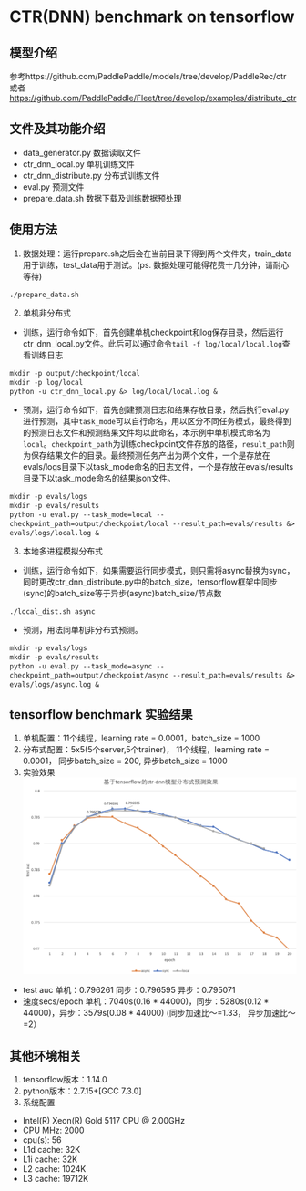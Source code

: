 # CTR(DNN) benchmark on tensorflow

## 模型介绍
参考https://github.com/PaddlePaddle/models/tree/develop/PaddleRec/ctr 或者 
https://github.com/PaddlePaddle/Fleet/tree/develop/examples/distribute_ctr

## 文件及其功能介绍
* data_generator.py 数据读取文件
* ctr_dnn_local.py 单机训练文件
* ctr_dnn_distribute.py 分布式训练文件
* eval.py 预测文件
* prepare_data.sh 数据下载及训练数据预处理

## 使用方法
1. 数据处理：运行prepare.sh之后会在当前目录下得到两个文件夹，train_data用于训练，test_data用于测试。(ps. 数据处理可能得花费十几分钟，请耐心等待)
```
./prepare_data.sh
```
2. 单机非分布式
* 训练，运行命令如下，首先创建单机checkpoint和log保存目录，然后运行ctr_dnn_local.py文件。此后可以通过命令```tail -f log/local/local.log```查看训练日志
```
mkdir -p output/checkpoint/local
mkdir -p log/local
python -u ctr_dnn_local.py &> log/local/local.log &
```
* 预测，运行命令如下，首先创建预测日志和结果存放目录，然后执行eval.py进行预测，其中```task_mode```可以自行命名，用以区分不同任务模式，最终得到的预测日志文件和预测结果文件均以此命名，本示例中单机模式命名为```local```。```checkpoint_path```为训练checkpoint文件存放的路径，```result_path```则为保存结果文件的目录。最终预测任务产出为两个文件，一个是存放在evals/logs目录下以task_mode命名的日志文件，一个是存放在evals/results目录下以task_mode命名的结果json文件。
```
mkdir -p evals/logs
mkdir -p evals/results
python -u eval.py --task_mode=local --checkpoint_path=output/checkpoint/local --result_path=evals/results &> evals/logs/local.log &
```
  
3. 本地多进程模拟分布式
* 训练，运行命令如下，如果需要运行同步模式，则只需将async替换为sync，同时更改ctr_dnn_distribute.py中的batch_size，tensorflow框架中同步(sync)的batch_size等于异步(async)batch_size/节点数
```
./local_dist.sh async
```
* 预测，用法同单机非分布式预测。
```
mkdir -p evals/logs
mkdir -p evals/results
python -u eval.py --task_mode=async --checkpoint_path=output/checkpoint/async --result_path=evals/results &> evals/logs/async.log &
```

## tensorflow benchmark 实验结果

1. 单机配置：11个线程，learning rate = 0.0001，batch_size = 1000
2. 分布式配置：5x5(5个server,5个trainer)， 11个线程，learning rate = 0.0001， 同步batch_size = 200, 异步batch_size = 1000
3. 实验效果
![experimental results](tensorflow_ctr_dnn_benchmark.png)
* test auc 单机：0.796261 同步：0.796595 异步：0.795071
* 速度secs/epoch 单机：7040s(0.16 * 44000)，同步：5280s(0.12 * 44000)，异步：3579s(0.08 * 44000) (同步加速比～=1.33， 异步加速比～=2）

## 其他环境相关
1. tensorflow版本：1.14.0
2. python版本：2.7.15+[GCC 7.3.0]
3. 系统配置
* Intel(R) Xeon(R) Gold 5117 CPU @ 2.00GHz
* CPU MHz: 2000
* cpu(s): 56
* L1d cache: 32K
* L1i cache: 32K
* L2 cache: 1024K
* L3 cache: 19712K

